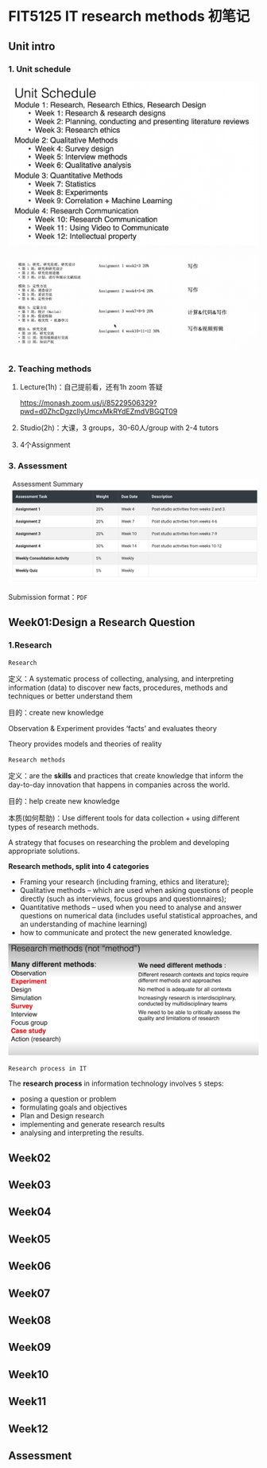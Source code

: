 # FIT5125 IT research methods 初笔记

## Unit intro

### 1. Unit schedule

![image-20230221160156185](FIT5125初笔记.assets/image-20230221160156185.png)

![image-20230302120634098](FIT5125初笔记.assets/image-20230302120634098.png)





### 2. Teaching methods

1. Lecture(1h)：自己提前看，还有1h zoom 答疑

   https://monash.zoom.us/j/85229506329?pwd=d0ZhcDgzcllyUmcxMkRYdEZmdVBGQT09

2. Studio(2h)：大课，3 groups，30-60人/group with 2-4 tutors

3. 4个Assignment



### 3. Assessment

![image-20230221160720564](FIT5125初笔记.assets/image-20230221160720564.png)

Submission format：`PDF`





## Week01:Design a Research Question

### 1.Research

`Research`

定义：A systematic process of collecting, analysing, and interpreting information (data) to discover  new facts, procedures, methods and techniques or better understand them

目的：create new knowledge



Observation & Experiment provides ‘facts’ and evaluates theory

Theory provides models and theories of reality



`Research methods `

定义：are the **skills** and practices that create knowledge that inform the day-to-day innovation that happens in companies across the world.

目的：help create new knowledge

本质(如何帮助)：Use different tools for data collection + using different types of research methods. 

A strategy that focuses on researching the problem and developing appropriate solutions.



**Research methods, split into 4 categories** 

- Framing your research (including framing, ethics and literature); 
- Qualitative methods – which are used when asking questions of people directly (such as interviews, focus groups and questionnaires); 
- Quantitative methods – used when you need to analyse and answer questions on numerical data (includes useful statistical approaches, and an understanding of machine learning) 
- how to communicate and protect the new generated knowledge.

![image-20230227184312019](FIT5125初笔记.assets/image-20230227184312019.png)



`Research process in IT`

The **research process** in information technology involves `5` steps: 

- posing a question or problem
- formulating goals and objectives
- Plan and Design research
- implementing and generate research results
- analysing and interpreting the results.



## Week02





## Week03







## Week04









## Week05







## Week06









## Week07









## Week08











## Week09







## Week10









## Week11









## Week12







## Assessment









